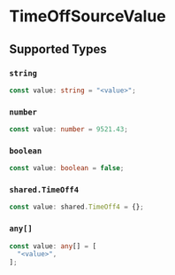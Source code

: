 # TimeOffSourceValue


## Supported Types

### `string`

```typescript
const value: string = "<value>";
```

### `number`

```typescript
const value: number = 9521.43;
```

### `boolean`

```typescript
const value: boolean = false;
```

### `shared.TimeOff4`

```typescript
const value: shared.TimeOff4 = {};
```

### `any[]`

```typescript
const value: any[] = [
  "<value>",
];
```

